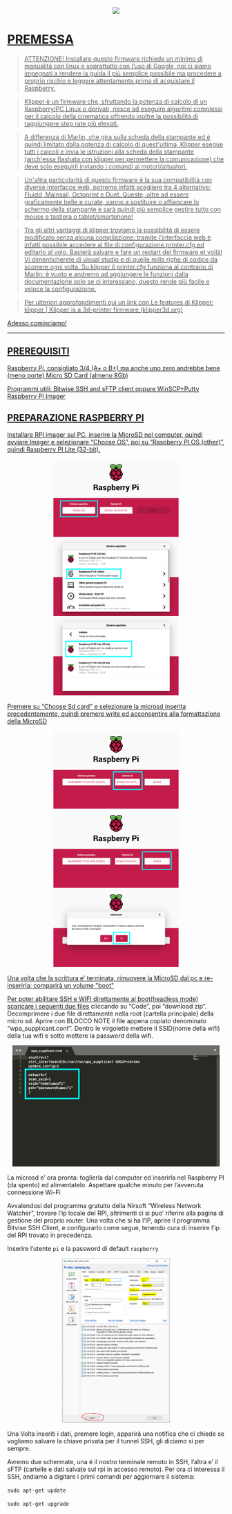 <p align="center">
<a href="https://www.klipper3d.org"><img src="https://www.klipper3d.org/img/klipper-logo.png"</a>
</p>

# PREMESSA

>ATTENZIONE! Installare questo firmware richiede un minimo di manualità con linux e soprattutto con l’uso di Google, noi ci siamo impegnati a rendere la guida il più semplice possibile ma procedere a proprio rischio e leggere attentamente prima di acquistare il Raspberry.

>Klipper è un firmware che, sfruttando la potenza di calcolo di un Raspberry/PC Linux o derivati, riesce ad eseguire algoritmi complessi per il calcolo della cinematica offrendo inoltre la possibilità di raggiungere step rate più elevati.

>A differenza di Marlin, che gira sulla scheda della stampante ed è quindi limitato dalla potenza di calcolo di quest'ultima, Klipper esegue tutti i calcoli e invia le istruzioni alla scheda della stampante (anch'essa flashata con klipper per permettere la comunicazione) che deve solo eseguirli inviando i comandi ai motori/attuatori.

>Un'altra particolarità di questo firmware è la sua compatibilità con diverse interfacce web, potremo infatti scegliere tra 4 alternative: Fluidd, Mainsail, Octoprint e Duet.
Queste, oltre ad essere graficamente belle e curate, vanno a sostituire o affiancare lo schermo della stampante e sarà quindi più semplice gestire tutto con mouse e tastiera o tablet/smartphone!

>Tra gli altri vantaggi di klipper troviamo la possibilità di essere modificato senza alcuna compilazione: tramite l'interfaccia web è infatti possibile accedere al file di configurazione printer.cfg ed editarlo al volo. Basterà salvare e fare un restart del firmware et voilà! Vi dimenticherete di visual studio e di quelle mille righe di codice da scorrere ogni volta. Su klipper il printer.cfg funziona al contrario di Marlin: è vuoto e andremo ad aggiungere le funzioni dalla documentazione solo se ci interessano, questo rende più facile e veloce la configurazione.

>Per ulteriori approfondimenti qui un link con Le features di Klipper: klipper | Klipper is a 3d-printer firmware (klipper3d.org)

Adesso cominciamo!

---

## PREREQUISITI

Raspberry Pi, consigliato 3/4 (A+ o  B+) ma anche uno zero andrebbe bene (meno porte)
Micro SD Card (almeno 8Gb)

Programmi utili:
Bitwise SSH and sFTP client oppure WinSCP+Putty
Raspberry PI Imager

## PREPARAZIONE RASPBERRY PI

Installare RPI imager sul PC, inserire la MicroSD nel computer, quindi avviare Imager e selezionare “Choose OS”, poi su “Raspberry PI OS (other)”, quindi Raspberry PI Lite (32-bit).

<p align="center">
<img src="/images/image6.png" height="180"> <img src="/images/image1.png" height="180"> <img src="/images/image20.png" height="180">
</p>

Premere su “Choose Sd card” e selezionare la microsd inserita precedentemente, quindi premere write ed acconsentire alla formattazione della MicroSD

<p align="center">
<img src="/images/image8.png" height="180"> <img src="/images/image5.png" height="180"> <img src="/images/image15.png" height="180">
</p>

Una volta che la scrittura e’ terminata, rimuovere la MicroSD dal pc e re-inserirla: comparirà un volume "boot"

Per poter abilitare SSH e WIFI direttamente al boot(headless mode) scaricare i [seguenti due files](https://github.com/Blaster1920/RPI_headless_tools/tree/main) cliccando su “Code”, poi “download zip”.
Decomprimere i due file direttamente nella root (cartella principale) della micro sd. 
Aprire con BLOCCO NOTE il file appena copiato denominato “wpa_supplicant.conf”. Dentro le virgolette mettere il SSID(nome della wifi) della tua wifi e sotto mettere la password della wifi.

<p align="center">
<img src="/images/image12.png" height="280">
</p>

La microsd e’ ora pronta: toglierla dal computer ed inserirla nel Raspberry PI (da spento) ed alimentatelo. Aspettare qualche minuto per l’avvenuta connessione Wi-Fi

Avvalendosi del programma gratuito della Nirsoft “Wireless Network Watcher”, trovare l’ip locale del RPI, altrimenti ci si puo’ riferire alla pagina di gestione del proprio router.
Una volta che si ha l’IP, aprire il programma Bitvise SSH Client, e configurarlo come segue, tenendo cura di inserire l’ip del RPI trovato in precedenza. 

Inserire l’utente `pi` e la password di default `raspberry`

<p align="center">
<img src="/images/image11.png" height="380">
</p>

Una Volta inseriti i dati, premere login, apparirà una notifica che ci chiede se vogliamo salvare la chiave privata per il tunnel SSH, gli diciamo sì per sempre.

Avremo due schermate, una é il nostro terminale remoto in SSH, l’altra e’ il sFTP (cartelle e dati salvate sul rpi in accesso remoto). Per ora ci interessa il SSH, andiamo a digitare i primi comandi per aggiornare il sistema:

```sudo apt-get update```

```sudo apt-get upgrade```
